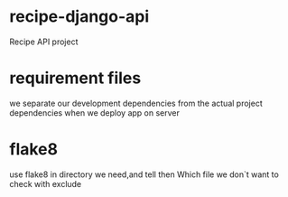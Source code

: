 # recipe-django-api
Recipe API project

# requirement files
we separate our development dependencies  from the actual project dependencies when we deploy app on server

# flake8
use flake8 in directory we need,and tell then Which file we don`t want to check with exclude